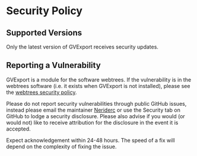 # Security Policy

## Supported Versions

Only the latest version of GVExport receives security updates.

## Reporting a Vulnerability

GVExport is a module for the software webtrees. If the vulnerability is in the webtrees software (i.e. it exists when GVExport is not installed), please see the [webtrees security policy](https://github.com/fisharebest/webtrees/security/policy). 

Please do not report security vulnerabilities through public GitHub issues, instead please email the maintainer [Neriderc](mailto:be9573y0@duck.com) or use the Security tab on GitHub to lodge a security disclosure. Please also advise if you would (or would not) like to receive attribution for the disclosure in the event it is accepted.

Expect acknowledgement within 24-48 hours. The speed of a fix will depend on the complexity of fixing the issue.
